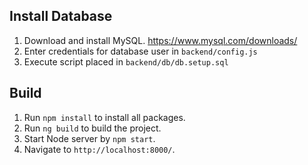 ## Install Database

1. Download and install MySQL. https://www.mysql.com/downloads/ <br />
2. Enter credentials for database user in `backend/config.js` <br />
3. Execute script placed in `backend/db/db.setup.sql` <br />

## Build

1. Run `npm install` to install all packages. <br />
2. Run `ng build` to build the project.
3. Start Node server by `npm start`.
4. Navigate to `http://localhost:8000/`.
 


